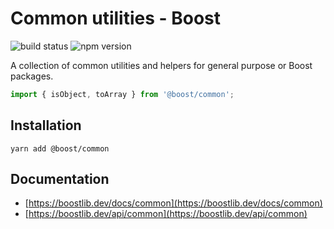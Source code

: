 # Common utilities - Boost

![build status](https://img.shields.io/github/actions/workflow/status/milesj/boost/build.yml)
![npm version](https://img.shields.io/npm/v/@boost/common)

A collection of common utilities and helpers for general purpose or Boost packages.

```ts
import { isObject, toArray } from '@boost/common';
```

## Installation

```
yarn add @boost/common
```

## Documentation

- [https://boostlib.dev/docs/common](https://boostlib.dev/docs/common)
- [https://boostlib.dev/api/common](https://boostlib.dev/api/common)
